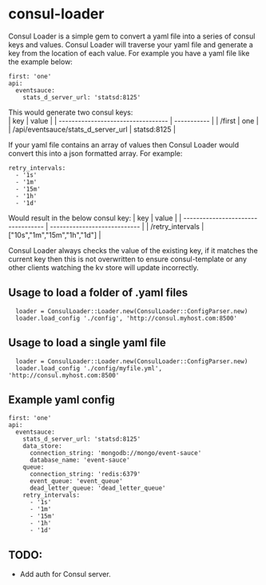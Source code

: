 # consul-loader
Consul Loader is a simple gem to convert a yaml file into a series of consul keys and values.  Consul Loader will traverse your yaml file and generate a key from the location of each value.  For example you have a yaml file like the example below:
```
first: 'one'
api:
  eventsauce:
    stats_d_server_url: 'statsd:8125'

```
This would generate two consul keys:  
| key                                | value       |
| ---------------------------------- | ----------- |
| /first                             | one         |
| /api/eventsauce/stats_d_server_url | statsd:8125 |

If your yaml file contains an array of values then Consul Loader would convert this into a json formatted array. For example:
```
retry_intervals:
  - '1s'
  - '1m'
  - '15m'
  - '1h'
  - '1d'
```
Would result in the below consul key:
| key                                | value                        |
| ---------------------------------- | ---------------------------- |
| /retry_intervals                   | ["10s","1m","15m","1h","1d"] |


Consul Loader always checks the value of the existing key, if it matches the current key then this is not overwritten to ensure consul-template or any other clients watching the kv store will update incorrectly.

## Usage to load a folder of .yaml files
```
  loader = ConsulLoader::Loader.new(ConsulLoader::ConfigParser.new)
  loader.load_config './config', 'http://consul.myhost.com:8500'
```

## Usage to load a single yaml file
```
  loader = ConsulLoader::Loader.new(ConsulLoader::ConfigParser.new)
  loader.load_config './config/myfile.yml', 'http://consul.myhost.com:8500'
```

## Example yaml config
```
first: 'one'
api:
  eventsauce:
    stats_d_server_url: 'statsd:8125'
    data_store:
      connection_string: 'mongodb://mongo/event-sauce'
      database_name: 'event-sauce'
    queue:
      connection_string: 'redis:6379'
      event_queue: 'event_queue'
      dead_letter_queue: 'dead_letter_queue'
    retry_intervals:
      - '1s'
      - '1m'
      - '15m'
      - '1h'
      - '1d'
```

## TODO:
* Add auth for Consul server.
